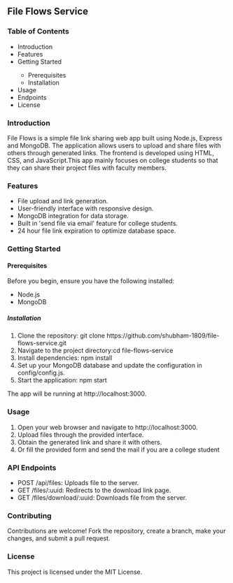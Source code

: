 <h2>File Flows Service</h2>

<h3>Table of Contents</h3>
<ul>
  <li>Introduction</li>
  <li>Features</li>
  <li>Getting Started</li>
    <ul>
      <li>Prerequisites</li>
      <li>Installation</li>
    </ul>
  <li>Usage</li>
  <li>Endpoints</li>
  <li>License</li>
</ul>

<h3>Introduction</h3>
<p>File Flows is a simple file link sharing web app built using Node.js, Express and MongoDB. The application allows users to upload and share files with others through generated links. The frontend is developed using HTML, CSS, and JavaScript.This app mainly focuses on college students so that they can share their project files with faculty members.</p>

<h3>Features</h3>
<ul>
  <li>File upload and link generation.</li>
  <li>User-friendly interface with responsive design.</li>
  <li>MongoDB integration for data storage.</li>
  <li>Built in 'send file via email' feature for college students.</li>
  <li>24 hour file link expiration to optimize database space.</li>
</ul>

<h3>Getting Started</h3>
<h4>Prerequisites</h4>
<p>Before you begin, ensure you have the following installed:</p>
<ul>
  <li>Node.js</li>
  <li>MongoDB</li>
</ul>
<h5>Installation</h5>
<ol>
  <li>Clone the repository: git clone https://github.com/shubham-1809/file-flows-service.git</li>
  <li>Navigate to the project directory:cd file-flows-service</li>
  <li>Install dependencies: npm install</li>
  <li>Set up your MongoDB database and update the configuration in config/config.js.</li>
  <li>Start the application: npm start</li>
</ol>
The app will be running at http://localhost:3000.

<h3>Usage</h3>
<ol>
  <li>Open your web browser and navigate to http://localhost:3000.</li>
  <li>Upload files through the provided interface.</li>
  <li>Obtain the generated link and share it with others.</li>
  <li>Or fill the provided form and send the mail if you are a college student</li>
</ol>

<h3>API Endpoints</h3>
<ul>
  <li>POST /api/files: Uploads file to the server.</li>
  <li>GET /files/:uuid: Redirects to the download link page.</li>
  <li>GET /files/download/:uuid: Downloads file from the server.</li>
</ul>

<h3>Contributing</h3>
<p>Contributions are welcome! Fork the repository, create a branch, make your changes, and submit a pull request.</p>

<h3>License</h3>
<p>This project is licensed under the MIT License.</p>
